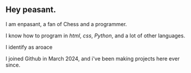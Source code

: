 ## Hey peasant.
I am enpasant, a fan of Chess and a programmer.

I know how to program in *html*, *css*, *Python*, and a lot of other languages.

I identify as aroace

I joined Github in March 2024, and i've been making projects here ever since.

<!---
enpasant/enpasant is a ✨ special ✨ repository because its `README.md` (this file) appears on your GitHub profile.
You can click the Preview link to take a look at your changes.
--->
